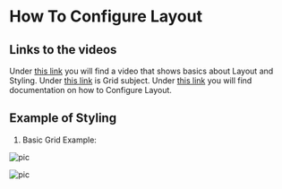 
# How To Configure Layout

## Links to the videos

Under [this link](https://profitbasedocs.blob.core.windows.net/videos/Form%20Schema%20-%20Layout%20and%20styling.mp4) you will find a video that shows basics about Layout and Styling. Under [this link](https://profitbasedocs.blob.core.windows.net/videos/Form%20schema%20-%20Grid.mp4) is Grid subject. Under [this link](../../formschemas/controls/grid.md) you will find documentation on how to Configure Layout.
<br/>

## Example of Styling


1. Basic Grid Example:

![pic](https://profitbasedocs.blob.core.windows.net/images/HTgrid%20(1).png)



![pic](https://profitbasedocs.blob.core.windows.net/images/HTgrid%20(2).png)







